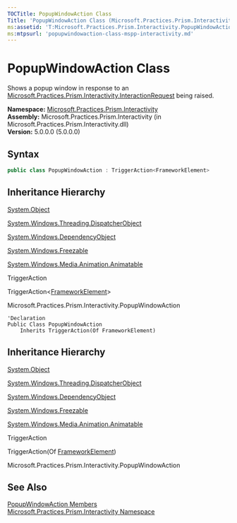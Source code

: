 ```yaml
---
TOCTitle: PopupWindowAction Class
Title: 'PopupWindowAction Class (Microsoft.Practices.Prism.Interactivity)'
ms:assetid: 'T:Microsoft.Practices.Prism.Interactivity.PopupWindowAction'
ms:mtpsurl: 'popupwindowaction-class-mspp-interactivity.md'
---
```


# PopupWindowAction Class

Shows a popup window in response to an [Microsoft.Practices.Prism.Interactivity.InteractionRequest](/patterns-practices/reference/mspp-interactivity-interactionrequest-namespace) being raised.

**Namespace:** [Microsoft.Practices.Prism.Interactivity](/patterns-practices/reference/mspp-interactivity-namespace)  
**Assembly:** Microsoft.Practices.Prism.Interactivity (in Microsoft.Practices.Prism.Interactivity.dll)  
**Version:** 5.0.0.0 (5.0.0.0)

## Syntax

```C#  
public class PopupWindowAction : TriggerAction<FrameworkElement>
```

## Inheritance Hierarchy

[System.Object](http://msdn2.microsoft.com/en-us/library/e5kfa45b)

[System.Windows.Threading.DispatcherObject](http://msdn.microsoft.com/en-us/library/ms615925)

[System.Windows.DependencyObject](http://msdn.microsoft.com/en-us/library/ms589309)

[System.Windows.Freezable](http://msdn.microsoft.com/en-us/library/ms602734)

[System.Windows.Media.Animation.Animatable](http://msdn.microsoft.com/en-us/library/ms618388)

TriggerAction

TriggerAction&lt;[FrameworkElement](http://msdn.microsoft.com/en-us/library/ms602714)&gt;

Microsoft.Practices.Prism.Interactivity.PopupWindowAction

```VB  
'Declaration
Public Class PopupWindowAction
	Inherits TriggerAction(Of FrameworkElement)
```

## Inheritance Hierarchy

[System.Object](http://msdn2.microsoft.com/en-us/library/e5kfa45b)

[System.Windows.Threading.DispatcherObject](http://msdn.microsoft.com/en-us/library/ms615925)

[System.Windows.DependencyObject](http://msdn.microsoft.com/en-us/library/ms589309)

[System.Windows.Freezable](http://msdn.microsoft.com/en-us/library/ms602734)

[System.Windows.Media.Animation.Animatable](http://msdn.microsoft.com/en-us/library/ms618388)

TriggerAction

TriggerAction(Of [FrameworkElement](http://msdn.microsoft.com/en-us/library/ms602714))

Microsoft.Practices.Prism.Interactivity.PopupWindowAction

## See Also

[PopupWindowAction Members](popupwindowaction-members-mspp-interactivity.md)  
[Microsoft.Practices.Prism.Interactivity Namespace](/patterns-practices/reference/mspp-interactivity-namespace)  